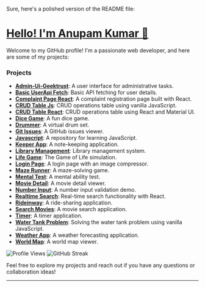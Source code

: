 Sure, here's a polished version of the README file:

# [Hello! I'm Anupam Kumar 👋](https://portfolio-anupamit.web.app/)

Welcome to my GitHub profile! I'm a passionate web developer, and here are some of my projects:

### Projects
- **[Admin-Ui-Geektrust](https://anupamit.github.io/Admin-ui-geektrust/)**: A user interface for administrative tasks.
- **[Basic UserApi Fetch](https://anupamit.github.io/User-detail-api/)**: Basic API fetching for user details.
- **[Complaint Page React](https://complaint-db-tpd.web.app/)**: A complaint registration page built with React.
- **[CRUD Table Js](https://anupamit.github.io/crud-with-js/)**: CRUD operations table using vanilla JavaScript.
- **[CRUD Table React](https://crud-table-material.web.app/)**: CRUD operations table using React and Material UI.
- **[Dice Game](https://anupamit.github.io/diceegame/)**: A fun dice game.
- **[Drummer](https://anupamit.github.io/drumer/)**: A virtual drum set.
- **[Git Issues](https://gitissues-91971.web.app/)**: A GitHub issues viewer.
- **[Javascript](https://github.com/Anupamit/Js-Learn)**: A repository for learning JavaScript.
- **[Keeper App](https://keep-anupamit.web.app/)**: A note-keeping application.
- **[Library Management](https://library-man.web.app/)**: Library management system.
- **[Life Game](https://anupamit.github.io/Life_Game/)**: The Game of Life simulation.
- **[Login Page](https://anupamit.github.io/image-compressor-in-react/)**: A login page with an image compressor.
- **[Maze Runner](https://anupamit.github.io/Maze-Runner/)**: A maze-solving game.
- **[Mental Test](https://mentaltest-011.web.app/)**: A mental ability test.
- **[Movie Detail](https://movie-world-sablu.web.app/)**: A movie detail viewer.
- **[Number Input](https://anupamit.github.io/NumberInput/)**: A number input validation demo.
- **[Realtime Search](https://anupamit.github.io/Real-Time-React-Search/)**: Real-time search functionality with React.
- **[Rideinway](https://ride-share-inway.web.app/)**: A ride-sharing application.
- **[Search Movies](https://search-movie-data.web.app/)**: A movie search application.
- **[Timer](https://anupamit.github.io/Timer/)**: A timer application.
- **[Water Tank Problem](https://anupamit.github.io/water-tank-problem-vanilla-js/)**: Solving the water tank problem using vanilla JavaScript.
- **[Weather App](https://anupamit.github.io/Weather-app-react/)**: A weather forecasting application.
- **[World Map](https://anupamit.github.io/worldmap/)**: A world map viewer.

![Profile Views](https://komarev.com/ghpvc/?username=Anupamit)
![GitHub Streak](https://github-readme-streak-stats.herokuapp.com/?user=anupamit&)

Feel free to explore my projects and reach out if you have any questions or collaboration ideas!

---
